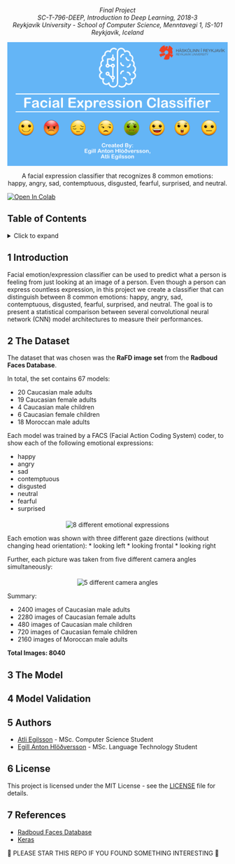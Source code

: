<p align="center"><i>
  Final Project <br/>
  SC-T-796-DEEP, Introduction to Deep Learning, 2018-3 <br/>
  Reykjavík University - School of Computer Science, Menntavegi 1, IS-101 Reykjavík, Iceland
</i></p>

<img src="images/header.png" alt="Reykjavik University Logo" align="middle"/>

<p align="center">
A facial expression classifier that recognizes 8 common emotions:<br/> happy, angry, sad, contemptuous, disgusted, fearful, surprised, and neutral.
</p>


[![Open In Colab](https://colab.research.google.com/assets/colab-badge.svg)](https://colab.research.google.com/drive/1_WWtejTCCB8kfKhd2Qy7kf0VS0baFtUY)


## Table of Contents
<!-- ⛔️ MD-MAGIC-EXAMPLE:START (TOC:collapse=true&collapseText=Click to expand) -->
<details>
<summary>Click to expand</summary>

1. [Introduction](#1-introduction)
2. [The Database](#2-the-database)
3. [The Model](#3-the-model)
4. [Model Validation](#4-model-validation)
6. [Authors](#5-authors)
8. [License](#6-license)
7. [References](#7-references)

</details>
<!-- ⛔️ MD-MAGIC-EXAMPLE:END -->

## 1 Introduction
Facial emotion/expression classifier can be used to predict what a person is feeling from just looking at an image of a person. Even though a person can express countless expression, in this project we create a classifier that can distinguish between 8 common emotions: happy, angry, sad, contemptuous, disgusted, fearful, surprised, and neutral. The goal is to present a statistical comparison between several convolutional neural network (CNN) model architectures to measure their performances.


## 2 The Dataset
The dataset that was chosen was the **RaFD image set** from the **Radboud Faces Database**.

In total, the set contains 67 models:
* 20 Caucasian male adults
* 19 Caucasian female adults
* 4 Caucasian male children
* 6 Caucasian female children
* 18 Moroccan male adults

Each model was trained by a FACS (Facial Action Coding System) coder, to show each of the following emotional expressions:
* happy
* angry
* sad
* contemptuous
* disgusted
* neutral
* fearful
* surprised

<p align="center">
<img src="http://bp1.blogger.com/_OCFkCH4MWdw/SIclzKfIVeI/AAAAAAAAABA/zL_Fg4JYFoE/s200/olli_emotions_bigger.jpg" alt="8 different emotional expressions" align="middle"/>
</p>
Each emotion was shown with three different gaze directions (without changing head orientation):
* looking left
* looking frontal
* looking right

Further, each picture was taken from five different camera angles simultaneously:

<p align="center">
<img src="http://bp1.blogger.com/_OCFkCH4MWdw/SIcjUsBq5VI/AAAAAAAAAA4/F5oVaRP1Poo/s400/Gijs_Surprised.jpg" alt="5 different camera angles" align="middle"/>
</p>

Summary:
* 2400 images of Caucasian male adults
* 2280 images of Caucasian female adults
* 480 images of Caucasian male children
* 720 images of Caucasian female children
* 2160 images of Moroccan male adults

**Total Images: 8040**

## 3 The Model

## 4 Model Validation

## 5 Authors
* [Atli Egilsson](https://github.com/atliegils) - MSc. Computer Science Student
* [Egill Anton Hlöðversson](https://github.com/egillanton) - MSc. Language Technology Student

## 6 License
This project is licensed under the MIT License - see the [LICENSE](LICENSE) file for details.

## 7 References
* [Radboud Faces Database](http://www.socsci.ru.nl:8180/RaFD2/RaFD?p=main)
* [Keras](https://keras.io)

🌟 PLEASE STAR THIS REPO IF YOU FOUND SOMETHING INTERESTING 🌟
